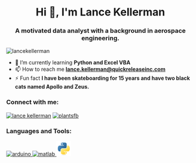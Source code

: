 <h1 align="center">Hi 👋, I'm Lance Kellerman</h1>
<h3 align="center">A motivated data analyst with a background in aerospace engineering.</h3>
<p align="left"> <img src="https://komarev.com/ghpvc/?username=lancekellerman&label=Profile%20views&color=0e75b6&style=flat" alt="lancekellerman" /> </p>

- 🌱 I’m currently learning **Python and Excel VBA**
- 📫 How to reach me **lance.kellerman@quickreleaseinc.com**
- ⚡ Fun fact **I have been skateboarding for 15 years and have two black cats named Apollo and Zeus.**

<h3 align="left">Connect with me:</h3>
<p align="left">
<a href="https://linkedin.com/in/lance kellerman" target="blank"><img align="center" src="https://raw.githubusercontent.com/rahuldkjain/github-profile-readme-generator/master/src/images/icons/Social/linked-in-alt.svg" alt="lance kellerman" height="30" width="40" /></a>
<a href="https://www.youtube.com/c/plantsfb" target="blank"><img align="center" src="https://raw.githubusercontent.com/rahuldkjain/github-profile-readme-generator/master/src/images/icons/Social/youtube.svg" alt="plantsfb" height="30" width="40" /></a>
</p>
<h3 align="left">Languages and Tools:</h3>
<p align="left"> <a href="https://www.arduino.cc/" target="_blank" rel="noreferrer"> <img src="https://cdn.worldvectorlogo.com/logos/arduino-1.svg" alt="arduino" width="40" height="40"/> </a> <a href="https://www.mathworks.com/" target="_blank" rel="noreferrer"> <img src="https://upload.wikimedia.org/wikipedia/commons/2/21/Matlab_Logo.png" alt="matlab" width="40" height="40"/> </a> <a href="https://www.python.org" target="_blank" rel="noreferrer"> <img src="https://raw.githubusercontent.com/devicons/devicon/master/icons/python/python-original.svg" alt="python" width="40" height="40"/> </a> </p>

